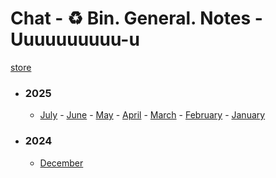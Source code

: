 # Chat - ♻️ Bin. General. Notes - Uuuuuuuuuu-u</h3>

[store](../)


- ### 2025
   - [July](2025/07) - [June](2025/06) - [May](2025/05) - [April](2025/04) - [March](2025/03) - [February](2025/02) - [January](2025/01)

- ### 2024
   - [December](2024/12)
